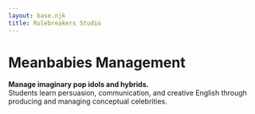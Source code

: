 ```yaml
---
layout: base.njk
title: Rulebreakers Studio
---
```

# Meanbabies Management

**Manage imaginary pop idols and hybrids.**  
Students learn persuasion, communication, and creative English through producing and managing conceptual celebrities.
